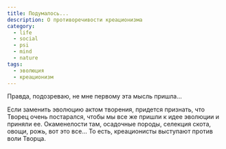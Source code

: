 ```yaml
---
title: Подумалось...
description: О противоречивости креационизма
category:
  - life
  - social
  - psi
  - mind
  - nature
tags:
  - эволюция
  - креационизм
---
```

Правда, подозреваю, не мне первому эта мысль пришла...

Если заменить эволюцию актом творения, придется признать, что Творец очень постарался, чтобы мы все же пришли к идее
эволюции и приняли ее. Окаменелости там, осадочные породы, селекция скота, овощи, рожь, вот это все... То есть,
кре­а­ци­о­нис­ты выступают против воли Творца.
